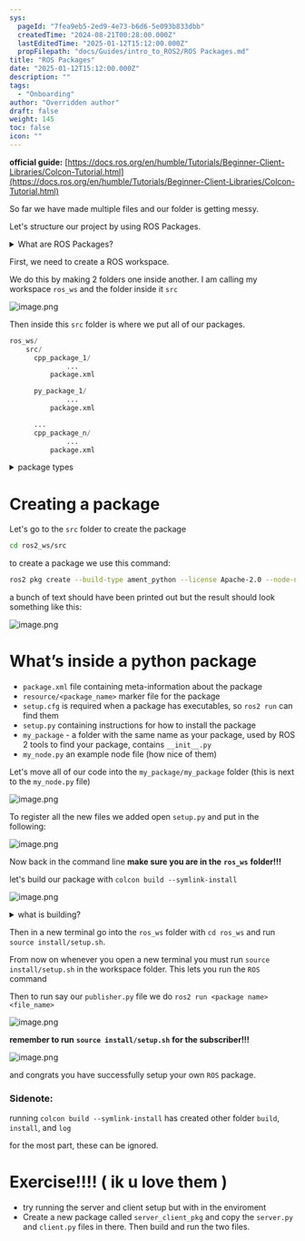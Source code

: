 ```yaml
---
sys:
  pageId: "7fea9eb5-2ed9-4e73-b6d6-5e093b833dbb"
  createdTime: "2024-08-21T00:28:00.000Z"
  lastEditedTime: "2025-01-12T15:12:00.000Z"
  propFilepath: "docs/Guides/intro_to_ROS2/ROS Packages.md"
title: "ROS Packages"
date: "2025-01-12T15:12:00.000Z"
description: ""
tags:
  - "Onboarding"
author: "Overridden author"
draft: false
weight: 145
toc: false
icon: ""
---
```


**official guide:** [https://docs.ros.org/en/humble/Tutorials/Beginner-Client-Libraries/Colcon-Tutorial.html](https://docs.ros.org/en/humble/Tutorials/Beginner-Client-Libraries/Colcon-Tutorial.html)

So far we have made multiple files and our folder is getting messy.

Let's structure our project by using ROS Packages.

<details>

<summary>What are ROS Packages?</summary>

ROS Packages are, as the name implies, packages of code that are highly sharable between ROS developers.

They consist of a folder, `package.xml` file, and source code

```python
      cpp_package_1/
		      ... imagine much code files here ..
          package.xml
```

</details>

First, we need to create a ROS workspace.

We do this by making 2 folders one inside another. I am calling my workspace `ros_ws` and the folder inside it `src`

![image.png](https://prod-files-secure.s3.us-west-2.amazonaws.com/d518164a-d88e-44d1-a4ee-3adb3bd8bce0/70706947-fd18-4537-a67b-e12946812d31/image.png?X-Amz-Algorithm=AWS4-HMAC-SHA256&X-Amz-Content-Sha256=UNSIGNED-PAYLOAD&X-Amz-Credential=ASIAZI2LB4663D6ZS36C%2F20250526%2Fus-west-2%2Fs3%2Faws4_request&X-Amz-Date=20250526T051012Z&X-Amz-Expires=3600&X-Amz-Security-Token=IQoJb3JpZ2luX2VjEHIaCXVzLXdlc3QtMiJIMEYCIQD9mAtMuvy3trERHqVqTmIfBJ6KZ6iDdinARJ%2F%2BPcgQ3QIhAMgkP5Lq2J6QU%2BFDVY7O02GyXUEeptnoqjQt%2FFQEMbhqKv8DCDsQABoMNjM3NDIzMTgzODA1IgwCEh43YNs8BgvDuk8q3AOTYwxZfYQRWyDtRMy3FzLZJr09LsGpOfOOBuLJ5seS5ERMwxv%2FsmJusorgc14vYh44CPwsjm0fq9TR3GZ5WKtYX8vm0AEUAbJsFD9qcd%2BGrPSJ9HGJEhsz3ZThR%2B1qlX8OyRj5MZbjvonHTh7XyOgxdf91%2B6z30YBN9VE8YFfD%2Bm36ub1p1%2BqaiGbxM8RQsHdukzQCKyPz73QyIYVnDgQ7Dptz4WtDvuYqqmJT9cfBjEO1dy8Pdfn9Zo5Ei05rFVLzgC9mybGHyy0ryDMrdVbzGT7P5Xkw9OyN%2B0ESyNBsQt8JErBzB9dZ01sOPReR3VDbkPeD8voUczEYD%2Bp42AaPNvqyxcp%2BhETpsj8XV%2BgKRACrU0fZXoBbMlmXoTfki%2BHMNkedGd526E%2Fo6Rrnca9ZibwHyPNVLfYy9OX7%2FV6bMYfT66Ni2mHrpGHqi20NdoTUMvEedcwpJGwouDlhbqg2Bt70I%2F9d9Kn3l4H6eMkkpi662Gobc%2BB%2BnpWujdXhvKxgJqaUNaMwgsP81UBOQK2w2UGjDLkn%2FgySKGYJiXk%2Fxce%2FUYJs5vPnrfXRzDtYeBFjWDbsXRuk%2BxMAQEZup2JnnL9CGvZSBtTgdIVH8%2FHVDSMHtrSfU6HSsBS7rDDnnc%2FBBjqkAdlufJskzt4HsKXIRUFN64mx9mlY%2FQ0ao2xSfvddRoj8X4MiTc77vUIhSVSO0DvuSuczMXXGKAq2xsssl7PQyVqleRmT57nJRC9CIugGkJKhoXEg6gJaN3116%2FpYDhUaBDFPrslISpa4n8ZEswc1rU%2FrHaePDcRDxNfum7JQ85IWggE%2Bv3XBAUSrEuX7s%2BIWMcicUzw3JbCBQePn1zGb8PfZa%2FXc&X-Amz-Signature=921219dabf5fee168735feccbc9e67d6218b1315dd331310cfc672d34c7c389b&X-Amz-SignedHeaders=host&x-id=GetObject)

Then inside this `src` folder is where we put all of our packages.

```python
ros_ws/
    src/
      cpp_package_1/
		      ...
          package.xml

      py_package_1/
		      ...
          package.xml

      ...
      cpp_package_n/
		      ...
          package.xml

```

<details>

<summary>package types</summary>

packages can be either `C++` or python.

the intern file structure is different for each but for this guide we will stick to creating python packages

</details>

# Creating a package

Let's go to the `src` folder to create the package

```bash
cd ros2_ws/src
```

to create a package we use this command:

```bash
ros2 pkg create --build-type ament_python --license Apache-2.0 --node-name my_node my_package
```

a bunch of text should have been printed out but the result should look something like this:

![image.png](https://prod-files-secure.s3.us-west-2.amazonaws.com/d518164a-d88e-44d1-a4ee-3adb3bd8bce0/e6cf1e3f-8512-4a3e-b131-079f800bf3e8/image.png?X-Amz-Algorithm=AWS4-HMAC-SHA256&X-Amz-Content-Sha256=UNSIGNED-PAYLOAD&X-Amz-Credential=ASIAZI2LB4663D6ZS36C%2F20250526%2Fus-west-2%2Fs3%2Faws4_request&X-Amz-Date=20250526T051012Z&X-Amz-Expires=3600&X-Amz-Security-Token=IQoJb3JpZ2luX2VjEHIaCXVzLXdlc3QtMiJIMEYCIQD9mAtMuvy3trERHqVqTmIfBJ6KZ6iDdinARJ%2F%2BPcgQ3QIhAMgkP5Lq2J6QU%2BFDVY7O02GyXUEeptnoqjQt%2FFQEMbhqKv8DCDsQABoMNjM3NDIzMTgzODA1IgwCEh43YNs8BgvDuk8q3AOTYwxZfYQRWyDtRMy3FzLZJr09LsGpOfOOBuLJ5seS5ERMwxv%2FsmJusorgc14vYh44CPwsjm0fq9TR3GZ5WKtYX8vm0AEUAbJsFD9qcd%2BGrPSJ9HGJEhsz3ZThR%2B1qlX8OyRj5MZbjvonHTh7XyOgxdf91%2B6z30YBN9VE8YFfD%2Bm36ub1p1%2BqaiGbxM8RQsHdukzQCKyPz73QyIYVnDgQ7Dptz4WtDvuYqqmJT9cfBjEO1dy8Pdfn9Zo5Ei05rFVLzgC9mybGHyy0ryDMrdVbzGT7P5Xkw9OyN%2B0ESyNBsQt8JErBzB9dZ01sOPReR3VDbkPeD8voUczEYD%2Bp42AaPNvqyxcp%2BhETpsj8XV%2BgKRACrU0fZXoBbMlmXoTfki%2BHMNkedGd526E%2Fo6Rrnca9ZibwHyPNVLfYy9OX7%2FV6bMYfT66Ni2mHrpGHqi20NdoTUMvEedcwpJGwouDlhbqg2Bt70I%2F9d9Kn3l4H6eMkkpi662Gobc%2BB%2BnpWujdXhvKxgJqaUNaMwgsP81UBOQK2w2UGjDLkn%2FgySKGYJiXk%2Fxce%2FUYJs5vPnrfXRzDtYeBFjWDbsXRuk%2BxMAQEZup2JnnL9CGvZSBtTgdIVH8%2FHVDSMHtrSfU6HSsBS7rDDnnc%2FBBjqkAdlufJskzt4HsKXIRUFN64mx9mlY%2FQ0ao2xSfvddRoj8X4MiTc77vUIhSVSO0DvuSuczMXXGKAq2xsssl7PQyVqleRmT57nJRC9CIugGkJKhoXEg6gJaN3116%2FpYDhUaBDFPrslISpa4n8ZEswc1rU%2FrHaePDcRDxNfum7JQ85IWggE%2Bv3XBAUSrEuX7s%2BIWMcicUzw3JbCBQePn1zGb8PfZa%2FXc&X-Amz-Signature=2c63698223e350710630491042c8714f78d26250120488b6f3cfe8cc6c116947&X-Amz-SignedHeaders=host&x-id=GetObject)

# What’s inside a python package

- `package.xml` file containing meta-information about the package
- `resource/<package_name>` marker file for the package
- `setup.cfg` is required when a package has executables, so `ros2 run` can find them
- `setup.py` containing instructions for how to install the package
- `my_package` - a folder with the same name as your package, used by ROS 2 tools to find your package, contains `__init__.py`
- `my_node.py` an example node file (how nice of them)

Let's move all of our code into the `my_package/my_package` folder (this is next to the `my_node.py` file)

![image.png](https://prod-files-secure.s3.us-west-2.amazonaws.com/d518164a-d88e-44d1-a4ee-3adb3bd8bce0/9ce58f11-0da9-4d3e-b86d-506a9685d378/image.png?X-Amz-Algorithm=AWS4-HMAC-SHA256&X-Amz-Content-Sha256=UNSIGNED-PAYLOAD&X-Amz-Credential=ASIAZI2LB4663D6ZS36C%2F20250526%2Fus-west-2%2Fs3%2Faws4_request&X-Amz-Date=20250526T051012Z&X-Amz-Expires=3600&X-Amz-Security-Token=IQoJb3JpZ2luX2VjEHIaCXVzLXdlc3QtMiJIMEYCIQD9mAtMuvy3trERHqVqTmIfBJ6KZ6iDdinARJ%2F%2BPcgQ3QIhAMgkP5Lq2J6QU%2BFDVY7O02GyXUEeptnoqjQt%2FFQEMbhqKv8DCDsQABoMNjM3NDIzMTgzODA1IgwCEh43YNs8BgvDuk8q3AOTYwxZfYQRWyDtRMy3FzLZJr09LsGpOfOOBuLJ5seS5ERMwxv%2FsmJusorgc14vYh44CPwsjm0fq9TR3GZ5WKtYX8vm0AEUAbJsFD9qcd%2BGrPSJ9HGJEhsz3ZThR%2B1qlX8OyRj5MZbjvonHTh7XyOgxdf91%2B6z30YBN9VE8YFfD%2Bm36ub1p1%2BqaiGbxM8RQsHdukzQCKyPz73QyIYVnDgQ7Dptz4WtDvuYqqmJT9cfBjEO1dy8Pdfn9Zo5Ei05rFVLzgC9mybGHyy0ryDMrdVbzGT7P5Xkw9OyN%2B0ESyNBsQt8JErBzB9dZ01sOPReR3VDbkPeD8voUczEYD%2Bp42AaPNvqyxcp%2BhETpsj8XV%2BgKRACrU0fZXoBbMlmXoTfki%2BHMNkedGd526E%2Fo6Rrnca9ZibwHyPNVLfYy9OX7%2FV6bMYfT66Ni2mHrpGHqi20NdoTUMvEedcwpJGwouDlhbqg2Bt70I%2F9d9Kn3l4H6eMkkpi662Gobc%2BB%2BnpWujdXhvKxgJqaUNaMwgsP81UBOQK2w2UGjDLkn%2FgySKGYJiXk%2Fxce%2FUYJs5vPnrfXRzDtYeBFjWDbsXRuk%2BxMAQEZup2JnnL9CGvZSBtTgdIVH8%2FHVDSMHtrSfU6HSsBS7rDDnnc%2FBBjqkAdlufJskzt4HsKXIRUFN64mx9mlY%2FQ0ao2xSfvddRoj8X4MiTc77vUIhSVSO0DvuSuczMXXGKAq2xsssl7PQyVqleRmT57nJRC9CIugGkJKhoXEg6gJaN3116%2FpYDhUaBDFPrslISpa4n8ZEswc1rU%2FrHaePDcRDxNfum7JQ85IWggE%2Bv3XBAUSrEuX7s%2BIWMcicUzw3JbCBQePn1zGb8PfZa%2FXc&X-Amz-Signature=b30a08ff8eb233ca08d67d46d093df96c413ec918887d7d19d83ef401887802b&X-Amz-SignedHeaders=host&x-id=GetObject)

To register all the new files we added open `setup.py` and put in the following:

![image.png](https://prod-files-secure.s3.us-west-2.amazonaws.com/d518164a-d88e-44d1-a4ee-3adb3bd8bce0/1cd7c262-4cae-4496-9d75-c178537d24a2/image.png?X-Amz-Algorithm=AWS4-HMAC-SHA256&X-Amz-Content-Sha256=UNSIGNED-PAYLOAD&X-Amz-Credential=ASIAZI2LB4663D6ZS36C%2F20250526%2Fus-west-2%2Fs3%2Faws4_request&X-Amz-Date=20250526T051012Z&X-Amz-Expires=3600&X-Amz-Security-Token=IQoJb3JpZ2luX2VjEHIaCXVzLXdlc3QtMiJIMEYCIQD9mAtMuvy3trERHqVqTmIfBJ6KZ6iDdinARJ%2F%2BPcgQ3QIhAMgkP5Lq2J6QU%2BFDVY7O02GyXUEeptnoqjQt%2FFQEMbhqKv8DCDsQABoMNjM3NDIzMTgzODA1IgwCEh43YNs8BgvDuk8q3AOTYwxZfYQRWyDtRMy3FzLZJr09LsGpOfOOBuLJ5seS5ERMwxv%2FsmJusorgc14vYh44CPwsjm0fq9TR3GZ5WKtYX8vm0AEUAbJsFD9qcd%2BGrPSJ9HGJEhsz3ZThR%2B1qlX8OyRj5MZbjvonHTh7XyOgxdf91%2B6z30YBN9VE8YFfD%2Bm36ub1p1%2BqaiGbxM8RQsHdukzQCKyPz73QyIYVnDgQ7Dptz4WtDvuYqqmJT9cfBjEO1dy8Pdfn9Zo5Ei05rFVLzgC9mybGHyy0ryDMrdVbzGT7P5Xkw9OyN%2B0ESyNBsQt8JErBzB9dZ01sOPReR3VDbkPeD8voUczEYD%2Bp42AaPNvqyxcp%2BhETpsj8XV%2BgKRACrU0fZXoBbMlmXoTfki%2BHMNkedGd526E%2Fo6Rrnca9ZibwHyPNVLfYy9OX7%2FV6bMYfT66Ni2mHrpGHqi20NdoTUMvEedcwpJGwouDlhbqg2Bt70I%2F9d9Kn3l4H6eMkkpi662Gobc%2BB%2BnpWujdXhvKxgJqaUNaMwgsP81UBOQK2w2UGjDLkn%2FgySKGYJiXk%2Fxce%2FUYJs5vPnrfXRzDtYeBFjWDbsXRuk%2BxMAQEZup2JnnL9CGvZSBtTgdIVH8%2FHVDSMHtrSfU6HSsBS7rDDnnc%2FBBjqkAdlufJskzt4HsKXIRUFN64mx9mlY%2FQ0ao2xSfvddRoj8X4MiTc77vUIhSVSO0DvuSuczMXXGKAq2xsssl7PQyVqleRmT57nJRC9CIugGkJKhoXEg6gJaN3116%2FpYDhUaBDFPrslISpa4n8ZEswc1rU%2FrHaePDcRDxNfum7JQ85IWggE%2Bv3XBAUSrEuX7s%2BIWMcicUzw3JbCBQePn1zGb8PfZa%2FXc&X-Amz-Signature=958c81a4c9d40010dacc8d5181b4551cef2095328ba267cf323b817e0e94020f&X-Amz-SignedHeaders=host&x-id=GetObject)

Now back in the command line **make sure you are in the** **`ros_ws`** **folder!!!**

let's build our package with `colcon build --symlink-install`

![image.png](https://prod-files-secure.s3.us-west-2.amazonaws.com/d518164a-d88e-44d1-a4ee-3adb3bd8bce0/2f2a0d27-b173-48fd-b189-5f5c0ce65619/image.png?X-Amz-Algorithm=AWS4-HMAC-SHA256&X-Amz-Content-Sha256=UNSIGNED-PAYLOAD&X-Amz-Credential=ASIAZI2LB4663D6ZS36C%2F20250526%2Fus-west-2%2Fs3%2Faws4_request&X-Amz-Date=20250526T051012Z&X-Amz-Expires=3600&X-Amz-Security-Token=IQoJb3JpZ2luX2VjEHIaCXVzLXdlc3QtMiJIMEYCIQD9mAtMuvy3trERHqVqTmIfBJ6KZ6iDdinARJ%2F%2BPcgQ3QIhAMgkP5Lq2J6QU%2BFDVY7O02GyXUEeptnoqjQt%2FFQEMbhqKv8DCDsQABoMNjM3NDIzMTgzODA1IgwCEh43YNs8BgvDuk8q3AOTYwxZfYQRWyDtRMy3FzLZJr09LsGpOfOOBuLJ5seS5ERMwxv%2FsmJusorgc14vYh44CPwsjm0fq9TR3GZ5WKtYX8vm0AEUAbJsFD9qcd%2BGrPSJ9HGJEhsz3ZThR%2B1qlX8OyRj5MZbjvonHTh7XyOgxdf91%2B6z30YBN9VE8YFfD%2Bm36ub1p1%2BqaiGbxM8RQsHdukzQCKyPz73QyIYVnDgQ7Dptz4WtDvuYqqmJT9cfBjEO1dy8Pdfn9Zo5Ei05rFVLzgC9mybGHyy0ryDMrdVbzGT7P5Xkw9OyN%2B0ESyNBsQt8JErBzB9dZ01sOPReR3VDbkPeD8voUczEYD%2Bp42AaPNvqyxcp%2BhETpsj8XV%2BgKRACrU0fZXoBbMlmXoTfki%2BHMNkedGd526E%2Fo6Rrnca9ZibwHyPNVLfYy9OX7%2FV6bMYfT66Ni2mHrpGHqi20NdoTUMvEedcwpJGwouDlhbqg2Bt70I%2F9d9Kn3l4H6eMkkpi662Gobc%2BB%2BnpWujdXhvKxgJqaUNaMwgsP81UBOQK2w2UGjDLkn%2FgySKGYJiXk%2Fxce%2FUYJs5vPnrfXRzDtYeBFjWDbsXRuk%2BxMAQEZup2JnnL9CGvZSBtTgdIVH8%2FHVDSMHtrSfU6HSsBS7rDDnnc%2FBBjqkAdlufJskzt4HsKXIRUFN64mx9mlY%2FQ0ao2xSfvddRoj8X4MiTc77vUIhSVSO0DvuSuczMXXGKAq2xsssl7PQyVqleRmT57nJRC9CIugGkJKhoXEg6gJaN3116%2FpYDhUaBDFPrslISpa4n8ZEswc1rU%2FrHaePDcRDxNfum7JQ85IWggE%2Bv3XBAUSrEuX7s%2BIWMcicUzw3JbCBQePn1zGb8PfZa%2FXc&X-Amz-Signature=99959d37f32fdea61ceab8a4b559a53e0353ed7462f25606ecede1b3cb92478c&X-Amz-SignedHeaders=host&x-id=GetObject)

<details>

<summary>what is building?</summary>

if you are a CS major at Rose-Hulman you will learn the answer to this in CSSE132

but TLDR; is it combines all the code files into one program that can be run easily 

</details>

Then in a new terminal go into the `ros_ws` folder with `cd ros_ws` and run `source install/setup.sh`. 

From now on whenever you open a new terminal you must run `source install/setup.sh` in the workspace folder. This lets you run the `ROS` command

Then to run say our `publisher.py` file we do `ros2 run <package name> <file_name>`

![image.png](https://prod-files-secure.s3.us-west-2.amazonaws.com/d518164a-d88e-44d1-a4ee-3adb3bd8bce0/4f4b1219-3a44-4632-aa0a-ce3471699f59/image.png?X-Amz-Algorithm=AWS4-HMAC-SHA256&X-Amz-Content-Sha256=UNSIGNED-PAYLOAD&X-Amz-Credential=ASIAZI2LB4663D6ZS36C%2F20250526%2Fus-west-2%2Fs3%2Faws4_request&X-Amz-Date=20250526T051012Z&X-Amz-Expires=3600&X-Amz-Security-Token=IQoJb3JpZ2luX2VjEHIaCXVzLXdlc3QtMiJIMEYCIQD9mAtMuvy3trERHqVqTmIfBJ6KZ6iDdinARJ%2F%2BPcgQ3QIhAMgkP5Lq2J6QU%2BFDVY7O02GyXUEeptnoqjQt%2FFQEMbhqKv8DCDsQABoMNjM3NDIzMTgzODA1IgwCEh43YNs8BgvDuk8q3AOTYwxZfYQRWyDtRMy3FzLZJr09LsGpOfOOBuLJ5seS5ERMwxv%2FsmJusorgc14vYh44CPwsjm0fq9TR3GZ5WKtYX8vm0AEUAbJsFD9qcd%2BGrPSJ9HGJEhsz3ZThR%2B1qlX8OyRj5MZbjvonHTh7XyOgxdf91%2B6z30YBN9VE8YFfD%2Bm36ub1p1%2BqaiGbxM8RQsHdukzQCKyPz73QyIYVnDgQ7Dptz4WtDvuYqqmJT9cfBjEO1dy8Pdfn9Zo5Ei05rFVLzgC9mybGHyy0ryDMrdVbzGT7P5Xkw9OyN%2B0ESyNBsQt8JErBzB9dZ01sOPReR3VDbkPeD8voUczEYD%2Bp42AaPNvqyxcp%2BhETpsj8XV%2BgKRACrU0fZXoBbMlmXoTfki%2BHMNkedGd526E%2Fo6Rrnca9ZibwHyPNVLfYy9OX7%2FV6bMYfT66Ni2mHrpGHqi20NdoTUMvEedcwpJGwouDlhbqg2Bt70I%2F9d9Kn3l4H6eMkkpi662Gobc%2BB%2BnpWujdXhvKxgJqaUNaMwgsP81UBOQK2w2UGjDLkn%2FgySKGYJiXk%2Fxce%2FUYJs5vPnrfXRzDtYeBFjWDbsXRuk%2BxMAQEZup2JnnL9CGvZSBtTgdIVH8%2FHVDSMHtrSfU6HSsBS7rDDnnc%2FBBjqkAdlufJskzt4HsKXIRUFN64mx9mlY%2FQ0ao2xSfvddRoj8X4MiTc77vUIhSVSO0DvuSuczMXXGKAq2xsssl7PQyVqleRmT57nJRC9CIugGkJKhoXEg6gJaN3116%2FpYDhUaBDFPrslISpa4n8ZEswc1rU%2FrHaePDcRDxNfum7JQ85IWggE%2Bv3XBAUSrEuX7s%2BIWMcicUzw3JbCBQePn1zGb8PfZa%2FXc&X-Amz-Signature=eff5c60ea717e3e7ebf310f7574f52a01944cd5b3125bf304bfc0ba8b48761f6&X-Amz-SignedHeaders=host&x-id=GetObject)

**remember to run** **`source install/setup.sh`** **for the subscriber!!!**

![image.png](https://prod-files-secure.s3.us-west-2.amazonaws.com/d518164a-d88e-44d1-a4ee-3adb3bd8bce0/02121119-dad4-49ec-8356-c956108b4243/image.png?X-Amz-Algorithm=AWS4-HMAC-SHA256&X-Amz-Content-Sha256=UNSIGNED-PAYLOAD&X-Amz-Credential=ASIAZI2LB4663D6ZS36C%2F20250526%2Fus-west-2%2Fs3%2Faws4_request&X-Amz-Date=20250526T051012Z&X-Amz-Expires=3600&X-Amz-Security-Token=IQoJb3JpZ2luX2VjEHIaCXVzLXdlc3QtMiJIMEYCIQD9mAtMuvy3trERHqVqTmIfBJ6KZ6iDdinARJ%2F%2BPcgQ3QIhAMgkP5Lq2J6QU%2BFDVY7O02GyXUEeptnoqjQt%2FFQEMbhqKv8DCDsQABoMNjM3NDIzMTgzODA1IgwCEh43YNs8BgvDuk8q3AOTYwxZfYQRWyDtRMy3FzLZJr09LsGpOfOOBuLJ5seS5ERMwxv%2FsmJusorgc14vYh44CPwsjm0fq9TR3GZ5WKtYX8vm0AEUAbJsFD9qcd%2BGrPSJ9HGJEhsz3ZThR%2B1qlX8OyRj5MZbjvonHTh7XyOgxdf91%2B6z30YBN9VE8YFfD%2Bm36ub1p1%2BqaiGbxM8RQsHdukzQCKyPz73QyIYVnDgQ7Dptz4WtDvuYqqmJT9cfBjEO1dy8Pdfn9Zo5Ei05rFVLzgC9mybGHyy0ryDMrdVbzGT7P5Xkw9OyN%2B0ESyNBsQt8JErBzB9dZ01sOPReR3VDbkPeD8voUczEYD%2Bp42AaPNvqyxcp%2BhETpsj8XV%2BgKRACrU0fZXoBbMlmXoTfki%2BHMNkedGd526E%2Fo6Rrnca9ZibwHyPNVLfYy9OX7%2FV6bMYfT66Ni2mHrpGHqi20NdoTUMvEedcwpJGwouDlhbqg2Bt70I%2F9d9Kn3l4H6eMkkpi662Gobc%2BB%2BnpWujdXhvKxgJqaUNaMwgsP81UBOQK2w2UGjDLkn%2FgySKGYJiXk%2Fxce%2FUYJs5vPnrfXRzDtYeBFjWDbsXRuk%2BxMAQEZup2JnnL9CGvZSBtTgdIVH8%2FHVDSMHtrSfU6HSsBS7rDDnnc%2FBBjqkAdlufJskzt4HsKXIRUFN64mx9mlY%2FQ0ao2xSfvddRoj8X4MiTc77vUIhSVSO0DvuSuczMXXGKAq2xsssl7PQyVqleRmT57nJRC9CIugGkJKhoXEg6gJaN3116%2FpYDhUaBDFPrslISpa4n8ZEswc1rU%2FrHaePDcRDxNfum7JQ85IWggE%2Bv3XBAUSrEuX7s%2BIWMcicUzw3JbCBQePn1zGb8PfZa%2FXc&X-Amz-Signature=11600c615288281077d96e941c2c99f270adf0a91a037b3fc7daa89e65a172a3&X-Amz-SignedHeaders=host&x-id=GetObject)

and congrats you have successfully setup your own `ROS` package.

### Sidenote:

running `colcon build --symlink-install` has created other folder `build`, `install`, and `log`

for the most part, these can be ignored.

# Exercise!!!! ( ik u love them )

- try running the server and client setup but with in the enviroment
- Create a new package called `server_client_pkg` and copy the `server.py` and `client.py` files in there. Then build and run the two files.
